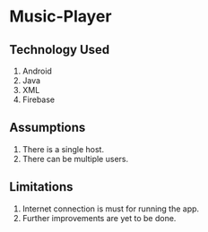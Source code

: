 # Music-Player

## Technology Used
1. Android
2. Java
3. XML
4. Firebase

## Assumptions
1. There is a single host.
2. There can be multiple users.

## Limitations
1. Internet connection is must for running the app.
2. Further improvements are yet to be done.
